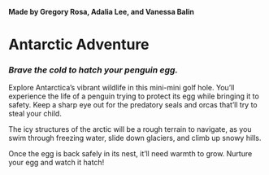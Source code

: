 **Made by Gregory Rosa, Adalia Lee, and Vanessa Balin**
# Antarctic Adventure
### *Brave the cold to hatch your penguin egg.*

Explore Antarctica’s vibrant wildlife in this mini-mini golf hole. You’ll experience the life of a penguin trying to protect its egg while bringing it to safety. Keep a sharp eye out for the predatory seals and orcas that’ll try to steal your child. 

The icy structures of the arctic will be a rough terrain to navigate, as you swim through freezing water, slide down glaciers, and climb up snowy hills. 

Once the egg is back safely in its nest, it’ll need warmth to grow. Nurture your egg and watch it hatch!
